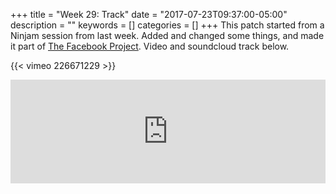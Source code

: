 +++
title = "Week 29: Track"
date = "2017-07-23T09:37:00-05:00"
description = ""
keywords = []
categories = []
+++
This patch started from a Ninjam session from last week. Added and changed some things, and made it part of [The Facebook Project](https://soundcloud.com/modulogeek/sets/the-facebook-project). Video and soundcloud track below.

{{< vimeo 226671229 >}}

<iframe width="100%" height="166" scrolling="no" frameborder="no" src="https://w.soundcloud.com/player/?url=https%3A//api.soundcloud.com/tracks/334508249&amp;color=ff5500&amp;auto_play=false&amp;hide_related=false&amp;show_comments=true&amp;show_user=true&amp;show_reposts=false"></iframe>
